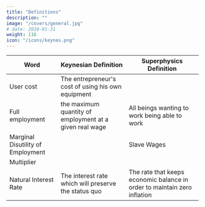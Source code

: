 ```yaml
---
title: "Definitions"
description: ""
image: "/covers/general.jpg"
# date: 2020-01-31
weight: 116
icon: "/icons/keynes.png"
---
```



Word | Keynesian Definition | Superphysics Definition
--- | --- | ---  
User cost | The entrepreneur's cost of using his own equipment | 
Full employment | the maximum quantity of employment at a given real wage | All beings wanting to work being able to work 
Marginal Disutility of Employment | | Slave Wages
Multiplier | | 
Natural Interest Rate | The interest rate which will preserve the status quo | The rate that keeps economic balance in order to maintain zero inflation
